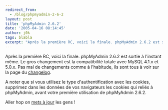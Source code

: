 ```yaml
---
redirect_from:
  - /blog/phpmyadmin-2-6-2
layout: post
title: 'phpMyAdmin 2.6.2'
date: '2005-04-16 08:14:45'
author: j0k
tags: blabla
excerpt: "Après la première RC, voici la finale. phpMyAdmin 2.6.2 est sortie à l'instant même.     \nLe gros changement est la compatibilité totale avec MySQL 4.1.x et 5.0.x.   Pas mal de changements comme à l'habitude, ils sont tous à voir sur la page du [changelog](http://www.phpmyadmin.net/home_page/downloads.php?relnotes=0).  \n  \nA noter que      …"
---
```


Après la première RC, voici la finale. phpMyAdmin 2.6.2 est sortie à l'instant même.
Le gros changement est la compatibilité totale avec MySQL 4.1.x et 5.0.x.   Pas mal de changements comme à l'habitude, ils sont tous à voir sur la page du [changelog](http://www.phpmyadmin.net/home_page/downloads.php?relnotes=0).

A noter que si vous utilisez le type d'authentification avec les cookies, supprimez dans les données de vos navigateurs les cookies qui reliés à phpMyAdmin, avant votre première utilisation de phpMyAdmin 2.6.2.

Aller hop on [mets à jour](http://www.phpmyadmin.net/home_page/downloads.php#2.6.2) les gens !
